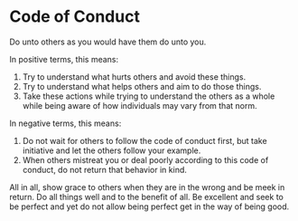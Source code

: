 # Code of Conduct

Do unto others as you would have them do unto you.

In positive terms, this means:

1. Try to understand what hurts others and avoid these things.
2. Try to understand what helps others and aim to do those things.
3. Take these actions while trying to understand the others as a whole while
   being aware of how individuals may vary from that norm.

In negative terms, this means:

1. Do not wait for others to follow the code of conduct first, but take
   initiative and let the others follow your example.
2. When others mistreat you or deal poorly according to this code of conduct, do
   not return that behavior in kind.

All in all, show grace to others when they are in the wrong and be meek in
return. Do all things well and to the benefit of all. Be excellent and seek to
be perfect and yet do not allow being perfect get in the way of being good.
